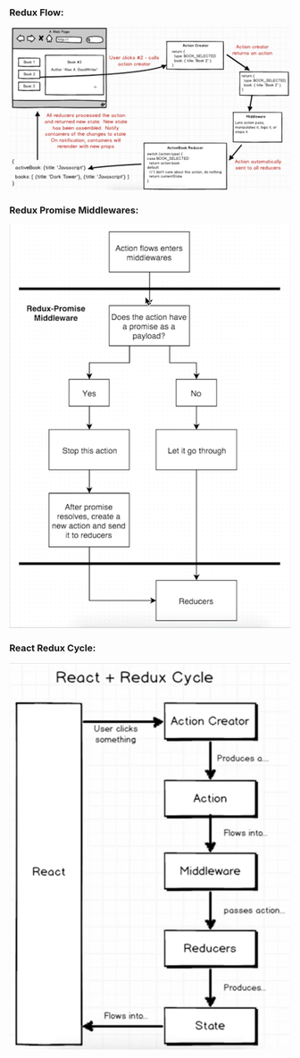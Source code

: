 ### Redux Flow:
![Redux Flow](redux_flow.png)

### Redux Promise Middlewares:
![Redux Promise Middlewares](redux_promise_middlewares.png)

### React Redux Cycle:
![React Redux Cycle](react_redux_cycle.png)
